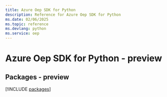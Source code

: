```yaml
---
title: Azure Oep SDK for Python
description: Reference for Azure Oep SDK for Python
ms.date: 02/06/2025
ms.topic: reference
ms.devlang: python
ms.service: oep
---
```

# Azure Oep SDK for Python - preview
## Packages - preview
[!INCLUDE [packages](oep-index.md)]